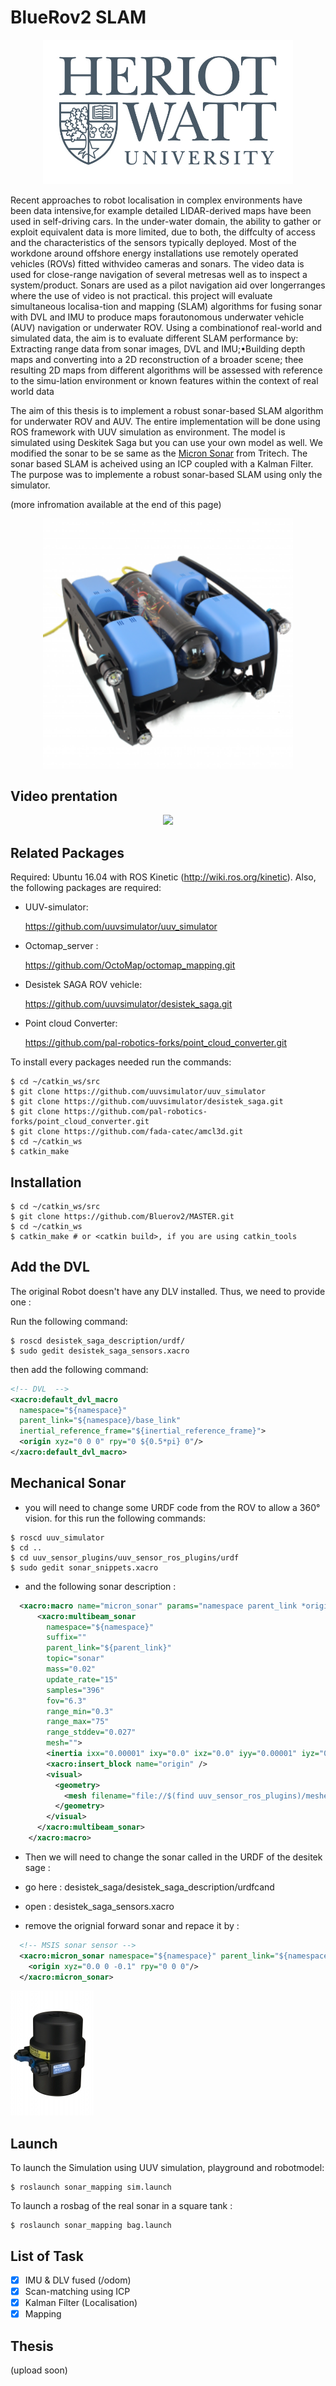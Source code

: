 # BlueRov2 SLAM


<p align="center">
<img src="https://github.com/Bluerov2/MASTER/blob/sonar_mapping/images/hh.jpg " width="400" >
</p>

Recent approaches to robot localisation in complex environments have been data intensive,for example detailed LIDAR-derived maps have been used in self-driving cars.  In the under-water domain, the ability to gather or exploit equivalent data is more limited, due to both, the diffculty of access and the characteristics of the sensors typically deployed. Most of the workdone around offshore energy installations use remotely operated vehicles (ROVs) fitted withvideo cameras and sonars. The video data is used for close-range navigation of several metresas well as to inspect a system/product.  Sonars are used as a pilot navigation aid over longerranges where the use of video is not practical. this project will evaluate simultaneous localisa-tion and mapping (SLAM) algorithms for fusing sonar with DVL and IMU to produce maps forautonomous underwater vehicle (AUV) navigation or underwater ROV. Using a combinationof real-world and simulated data, the aim is to evaluate different SLAM performance by: Extracting range data from sonar images, DVL and IMU;•Building depth maps and converting into a 2D reconstruction of a broader scene; thee resulting 2D maps from different algorithms will be assessed with reference to the simu-lation environment or known features within the context of real world data

The aim of this thesis is to implement a robust sonar-based SLAM algorithm for underwater ROV and AUV. The entire implementation will be done using ROS framework with UUV simulation as environment. The model is simulated using Deskitek Saga but you can use your own model as well. We modified the sonar to be se same as the [Micron Sonar](https://www.tritech.co.uk/product/small-rov-mechanical-sector-scanning-sonar-tritech-micron) from Tritech. The sonar based SLAM is acheived using an ICP coupled with a Kalman Filter. The purpose was to implemente a robust sonar-based SLAM using only the simulator.

(more infromation available at the end of this page)

<p align="center">
 <img src="https://github.com/Bluerov2/MASTER/blob/sonar_mapping/images/BlueROV2-4-lumen-1-300x300.png " width="400" >
</p>

## Video prentation
<p align="center">
<a href="https://www.youtube.com/watch?v=qZnpLRyUY9A&feature=youtu.be
" target="_blank"><img src="https://github.com/Tim-HW/Tim-HW-BlueRov2_Sonar_based_SLAM-/blob/master/images/video.png" /></a>
</p>


## Related Packages

Required: Ubuntu 16.04 with ROS Kinetic (http://wiki.ros.org/kinetic). Also, the following packages are required:

* UUV-simulator:

  https://github.com/uuvsimulator/uuv_simulator

* Octomap_server :
  
  https://github.com/OctoMap/octomap_mapping.git
  
* Desistek SAGA ROV vehicle:

  https://github.com/uuvsimulator/desistek_saga.git
  
* Point cloud Converter:
  
  https://github.com/pal-robotics-forks/point_cloud_converter.git


  
  
  
To install every packages needed run the commands:

```
$ cd ~/catkin_ws/src
$ git clone https://github.com/uuvsimulator/uuv_simulator
$ git clone https://github.com/uuvsimulator/desistek_saga.git
$ git clone https://github.com/pal-robotics-forks/point_cloud_converter.git
$ git clone https://github.com/fada-catec/amcl3d.git
$ cd ~/catkin_ws
$ catkin_make
```

## Installation

```
$ cd ~/catkin_ws/src
$ git clone https://github.com/Bluerov2/MASTER.git
$ cd ~/catkin_ws
$ catkin_make # or <catkin build>, if you are using catkin_tools
```

## Add the DVL

The original Robot doesn't have any DLV installed. Thus, we need to provide one :

Run the following command:
```
$ roscd desistek_saga_description/urdf/
$ sudo gedit desistek_saga_sensors.xacro 
```

then add the following command:
```xml
<!-- DVL  -->
<xacro:default_dvl_macro
  namespace="${namespace}"
  parent_link="${namespace}/base_link"
  inertial_reference_frame="${inertial_reference_frame}">
  <origin xyz="0 0 0" rpy="0 ${0.5*pi} 0"/>
</xacro:default_dvl_macro>
```

## Mechanical Sonar

 * you will need to change some URDF code from the ROV to allow a 360° vision.
for this run the following commands:

```
$ roscd uuv_simulator
$ cd ..
$ cd uuv_sensor_plugins/uuv_sensor_ros_plugins/urdf
$ sudo gedit sonar_snippets.xacro
```
 * and the following sonar description :
```xml
  <xacro:macro name="micron_sonar" params="namespace parent_link *origin">
      <xacro:multibeam_sonar
        namespace="${namespace}"
        suffix=""
        parent_link="${parent_link}"
        topic="sonar"
        mass="0.02"
        update_rate="15"
        samples="396"
        fov="6.3"
        range_min="0.3"
        range_max="75"
        range_stddev="0.027"
        mesh="">
        <inertia ixx="0.00001" ixy="0.0" ixz="0.0" iyy="0.00001" iyz="0.0" izz="0.00001" />
        <xacro:insert_block name="origin" />
        <visual>
          <geometry>
            <mesh filename="file://$(find uuv_sensor_ros_plugins)/meshes/p900.dae" scale="1 1 1"/>
          </geometry>
        </visual>
      </xacro:multibeam_sonar>
    </xacro:macro>
```
 * Then we will need to change the sonar called in the URDF of the desitek sage :

 * go here : desistek_saga/desistek_saga_description/urdfcand
 * open : desistek_saga_sensors.xacro
 * remove the orignial forward sonar and repace it by :
```xml
  <!-- MSIS sonar sensor -->
  <xacro:micron_sonar namespace="${namespace}" parent_link="${namespace}/base_link">
    <origin xyz="0.0 0 -0.1" rpy="0 0 0"/>
  </xacro:micron_sonar>
```
![sonar2](https://github.com/Bluerov2/MASTER/blob/sonar_mapping/images/9e9dd76fd4f547150d948ba49b7f92b3_74108.jpeg)


## Launch

To launch the Simulation using UUV simulation, playground and robotmodel:

```
$ roslaunch sonar_mapping sim.launch
```

To launch a rosbag of the real sonar in a square tank :

```
$ roslaunch sonar_mapping bag.launch
```

## List of Task

- [x] IMU & DLV fused (/odom)
- [x] Scan-matching using ICP
- [x] Kalman Filter (Localisation)
- [x] Mapping

## Thesis

(upload soon)
